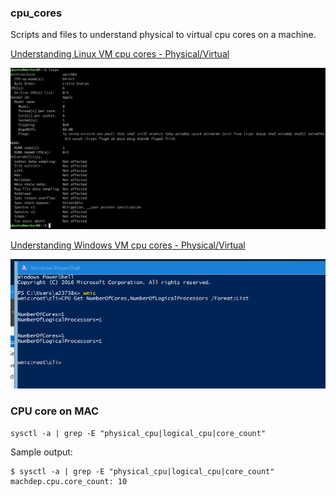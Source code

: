 ### cpu_cores
Scripts and files to understand physical to virtual cpu cores on a machine. 

[Understanding Linux VM cpu cores - Physical/Virtual](https://github.com/cfkubo/cpu_cores/blob/main/cpu_cores_linux.md)

<p align="center">
<img src="files/linux.png" width="800" alt="linux-screenshop" />
</p>


[Understanding Windows VM cpu cores - Physical/Virtual](https://github.com/cfkubo/cpu_cores/blob/main/cpu_cores_windows.md)

<p align="center">
<img src="files/image003.png" width="800" alt="Windows-screenshop" />
</p>

### CPU core on MAC
```
sysctl -a | grep -E "physical_cpu|logical_cpu|core_count"
```
Sample output:
```
$ sysctl -a | grep -E "physical_cpu|logical_cpu|core_count"
machdep.cpu.core_count: 10
```

